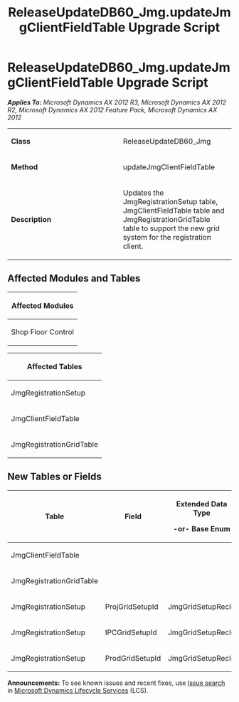 ﻿---
title: ReleaseUpdateDB60_Jmg.updateJmgClientFieldTable Upgrade Script
TOCTitle: ReleaseUpdateDB60_Jmg.updateJmgClientFieldTable Upgrade Script
ms:assetid: bd4ff811-1c0a-87c2-c86b-3ab52d5b5cff
ms:mtpsurl: https://msdn.microsoft.com/en-us/library/JJ686679(v=AX.60)
ms:contentKeyID: 49710877
ms.date: 05/18/2015
mtps_version: v=AX.60
---

# ReleaseUpdateDB60\_Jmg.updateJmgClientFieldTable Upgrade Script 


_**Applies To:** Microsoft Dynamics AX 2012 R3, Microsoft Dynamics AX 2012 R2, Microsoft Dynamics AX 2012 Feature Pack, Microsoft Dynamics AX 2012_

<table>
<colgroup>
<col style="width: 50%" />
<col style="width: 50%" />
</colgroup>
<tbody>
<tr class="odd">
<td><p><strong>Class</strong></p></td>
<td><p>ReleaseUpdateDB60_Jmg</p></td>
</tr>
<tr class="even">
<td><p><strong>Method</strong></p></td>
<td><p>updateJmgClientFieldTable</p></td>
</tr>
<tr class="odd">
<td><p><strong>Description</strong></p></td>
<td><p>Updates the JmgRegistrationSetup table, JmgClientFieldTable table and JmgRegistrationGridTable table to support the new grid system for the registration client.</p></td>
</tr>
</tbody>
</table>


## Affected Modules and Tables

<table>
<colgroup>
<col style="width: 100%" />
</colgroup>
<thead>
<tr class="header">
<th><p>Affected Modules</p></th>
</tr>
</thead>
<tbody>
<tr class="odd">
<td><p>Shop Floor Control</p></td>
</tr>
</tbody>
</table>


<table>
<colgroup>
<col style="width: 100%" />
</colgroup>
<thead>
<tr class="header">
<th><p>Affected Tables</p></th>
</tr>
</thead>
<tbody>
<tr class="odd">
<td><p>JmgRegistrationSetup</p></td>
</tr>
<tr class="even">
<td><p>JmgClientFieldTable</p></td>
</tr>
<tr class="odd">
<td><p>JmgRegistrationGridTable</p></td>
</tr>
</tbody>
</table>


## New Tables or Fields

<table>
<colgroup>
<col style="width: 33%" />
<col style="width: 33%" />
<col style="width: 33%" />
</colgroup>
<thead>
<tr class="header">
<th><p>Table</p></th>
<th><p>Field</p></th>
<th><p>Extended Data Type</p>
<p>-or- Base Enum</p></th>
</tr>
</thead>
<tbody>
<tr class="odd">
<td><p>JmgClientFieldTable</p></td>
<td><p></p></td>
<td><p></p></td>
</tr>
<tr class="even">
<td><p>JmgRegistrationGridTable</p></td>
<td><p></p></td>
<td><p></p></td>
</tr>
<tr class="odd">
<td><p>JmgRegistrationSetup</p></td>
<td><p>ProjGridSetupId</p></td>
<td><p>JmgGridSetupRecId</p></td>
</tr>
<tr class="even">
<td><p>JmgRegistrationSetup</p></td>
<td><p>IPCGridSetupId</p></td>
<td><p>JmgGridSetupRecId</p></td>
</tr>
<tr class="odd">
<td><p>JmgRegistrationSetup</p></td>
<td><p>ProdGridSetupId</p></td>
<td><p>JmgGridSetupRecId</p></td>
</tr>
</tbody>
</table>

  
**Announcements:** To see known issues and recent fixes, use [Issue search](http://go.microsoft.com/fwlink/?linkid=389258) in [Microsoft Dynamics Lifecycle Services](http://go.microsoft.com/fwlink/?linkid=306505) (LCS).

